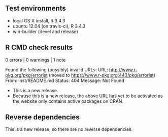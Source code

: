 ## Test environments

- local OS X install, R 3.4.3
- ubuntu 12.04 (on travis-ci), R 3.4.3
- win-builder (devel and release)

## R CMD check results

0 errors | 0 warnings | 1 note

Found the following (possibly) invalid URLs:
  URL: http://www.r-pkg.org/pkg/errorist (moved to https://www.r-pkg.org:443/pkg/errorist)
    From: inst/README.md
    Status: 404
    Message: Not Found
    
- This is a new release.
- Because this is a new release, the above URL has yet to be activated as
  the website only contains active packages on CRAN.

## Reverse dependencies

This is a new release, so there are no reverse dependencies.
